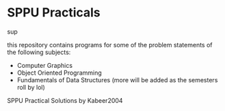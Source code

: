 # SPPU Practicals

sup

this repository contains programs for some of the problem statements of the following subjects:

- Computer Graphics
- Object Oriented Programming
- Fundamentals of Data Structures 
(more will be added as the semesters roll by lol)




SPPU Practical Solutions by Kabeer2004
